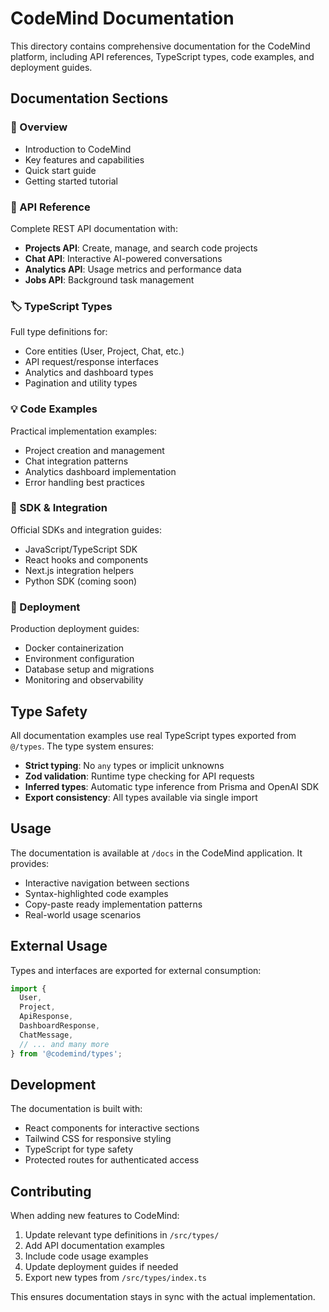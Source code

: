# CodeMind Documentation

This directory contains comprehensive documentation for the CodeMind platform, including API references, TypeScript types, code examples, and deployment guides.

## Documentation Sections

### 📖 Overview
- Introduction to CodeMind
- Key features and capabilities
- Quick start guide
- Getting started tutorial

### 🔧 API Reference
Complete REST API documentation with:
- **Projects API**: Create, manage, and search code projects
- **Chat API**: Interactive AI-powered conversations
- **Analytics API**: Usage metrics and performance data
- **Jobs API**: Background task management

### 🏷️ TypeScript Types
Full type definitions for:
- Core entities (User, Project, Chat, etc.)
- API request/response interfaces
- Analytics and dashboard types
- Pagination and utility types

### 💡 Code Examples
Practical implementation examples:
- Project creation and management
- Chat integration patterns
- Analytics dashboard implementation
- Error handling best practices

### 🔌 SDK & Integration
Official SDKs and integration guides:
- JavaScript/TypeScript SDK
- React hooks and components
- Next.js integration helpers
- Python SDK (coming soon)

### 🚀 Deployment
Production deployment guides:
- Docker containerization
- Environment configuration
- Database setup and migrations
- Monitoring and observability

## Type Safety

All documentation examples use real TypeScript types exported from `@/types`. The type system ensures:

- **Strict typing**: No `any` types or implicit unknowns
- **Zod validation**: Runtime type checking for API requests
- **Inferred types**: Automatic type inference from Prisma and OpenAI SDK
- **Export consistency**: All types available via single import

## Usage

The documentation is available at `/docs` in the CodeMind application. It provides:

- Interactive navigation between sections
- Syntax-highlighted code examples
- Copy-paste ready implementation patterns
- Real-world usage scenarios

## External Usage

Types and interfaces are exported for external consumption:

```typescript
import { 
  User, 
  Project, 
  ApiResponse, 
  DashboardResponse,
  ChatMessage,
  // ... and many more
} from '@codemind/types';
```

## Development

The documentation is built with:
- React components for interactive sections
- Tailwind CSS for responsive styling
- TypeScript for type safety
- Protected routes for authenticated access

## Contributing

When adding new features to CodeMind:

1. Update relevant type definitions in `/src/types/`
2. Add API documentation examples
3. Include code usage examples
4. Update deployment guides if needed
5. Export new types from `/src/types/index.ts`

This ensures documentation stays in sync with the actual implementation.